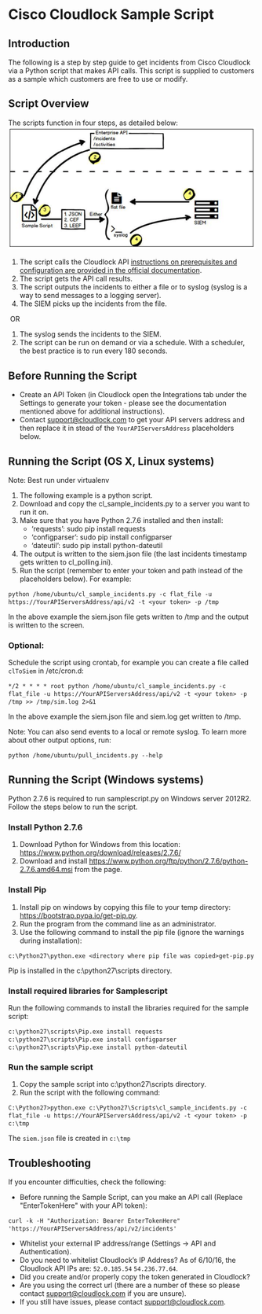 # Cisco Cloudlock Sample Script

## Introduction
The following is a step by step guide to get incidents from Cisco Cloudlock via a Python script that makes API calls. This script is supplied to customers as a sample which customers are free to use or modify.

## Script Overview
The scripts function in four steps, as detailed below:
![Example](https://github.com/CiscoDevNet/cloud-security/blob/master/Cloudlock/Sample%20Scripts/sampleScriptDiag.png)

1. The script calls the Cloudlock API [instructions on prerequisites and configuration are provided in the official documentation](https://docs.cloudlock.info/docs/introduction-to-api-enterprise).
2. The script gets the API call results.
3. The script outputs the incidents to either a file or to syslog (syslog is a way to
send messages to a logging server).
4. The SIEM picks up the incidents from the file.

­­­ OR ­­­

1. The syslog sends the incidents to the SIEM.
2. The script can be run on demand or via a schedule. With a scheduler, the best practice is to run every 180 seconds.
 
## Before Running the Script
* Create an API Token (in Cloudlock open the Integrations tab under the Settings to generate your token - please see the documentation mentioned above for additional instructions).
* Contact support@cloudlock.com to get your API servers address and then replace it in stead of the `YourAPIServersAddress` placeholders below.

## Running the Script (OS X, Linux systems)
Note: Best run under virtualenv

1. The following example is a python script.
2. Download and copy the cl_sample_incidents.py to a server you want to run it on.
3. Make sure that you have Python 2.7.6 installed and then install:
   - ‘requests’: sudo pip install requests
   - ‘configparser’: sudo pip install configparser
   - ‘dateutil’: sudo pip install python-dateutil
4. The output is written to the siem.json file (the last incidents timestamp gets written to cl_polling.ini).
5. Run the script (remember to enter your token and path instead of the placeholders below). For example:

```
python /home/ubuntu/cl_sample_incidents.py -c flat_file -u https://YourAPIServersAddress/api/v2 -t <your token> -p /tmp
```
In the above example the siem.json file gets written to /tmp and the output is written to the screen.

### Optional: 
Schedule the script using crontab, for example you can create a file called
`clToSiem` in /etc/cron.d:

```SHELL=/bin/bash
*/2 * * * * root python /home/ubuntu/cl_sample_incidents.py -c flat_file -u https://YourAPIServersAddress/api/v2 -t <your token> -p /tmp >> /tmp/sim.log 2>&1
```
In the above example the siem.json file and siem.log get written to /tmp. 

Note: You can also send events to a local or remote syslog. To learn more about other output options, run:

```
python /home/ubuntu/pull_incidents.py --help 
```

## Running the Script (Windows systems)
Python 2.7.6 is required to run samplescript.py on Windows server 2012R2. Follow the steps below to run the script.

### Install Python 2.7.6
1. Download Python for Windows from this location: https://www.python.org/download/releases/2.7.6/
2. Download and install https://www.python.org/ftp/python/2.7.6/python-2.7.6.amd64.msi from the page.

### Install Pip
1. Install pip on windows by copying this file to your temp directory: https://bootstrap.pypa.io/get-pip.py.
2. Run the program from the command line as an administrator.
3. Use the following command to install the pip file (ignore the warnings during installation):
```
c:\Python27\python.exe <directory where pip file was copied>get-pip.py
```
Pip is installed in the c:\python27\scripts directory. 

### Install required libraries for Samplescript
Run the following commands to install the libraries required for the sample script:

```
c:\python27\scripts\Pip.exe install requests c:\python27\scripts\Pip.exe install configparser c:\python27\scripts\Pip.exe install python-dateutil
```

### Run the sample script
1. Copy the sample script into c:\python27\scripts directory.
2. Run the script with the following command:
```
C:\Python27>python.exe c:\Python27\Scripts\cl_sample_incidents.py -c flat_file -u https://YourAPIServersAddress/api/v2 -t <your token> -p c:\tmp
```
The `siem.json` file is created in `c:\tmp`

## Troubleshooting
If you encounter difficulties, check the following:
* Before running the Sample Script, can you make an API call (Replace "EnterTokenHere" with your API token):
```
curl -k -H "Authorization: Bearer EnterTokenHere" 'https://YourAPIServersAddress/api/v2/incidents'
```

* Whitelist your external IP address/range (Settings -> API and Authentication).
* Do you need to whitelist Cloudlock’s IP Address? As of 6/10/16, the Cloudlock API IPs are: `52.0.185.54`
  `54.236.77.64`.
* Did you create and/or properly copy the token generated in Cloudlock?
* Are you using the correct url (there are a number of these so please contact support@cloudlock.com if you are unsure).
* If you still have issues, please contact support@cloudlock.com.
